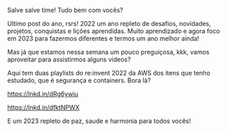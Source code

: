Salve salve time! Tudo bem com vocês?

Ultimo post do ano, rsrs! 2022 um ano repleto de desafios, novidades, projetos, conquistas e lições aprendidas. Muito aprendizado e agora foco em 2023 para fazermos diferentes e termos um ano melhor ainda!

Mas já que estamos nessa semana um pouco preguiçosa, kkk, vamos aproveitar para assistirmos alguns videos?

Aqui tem duas playlists do re:invent 2022 da AWS dos itens que tenho estudado, que é segurança e containers. Bora lá?

https://lnkd.in/dRg6ywiu

https://lnkd.in/dfktNPWX

E um 2023 repleto de paz, saude e harmonia para todos vocês!